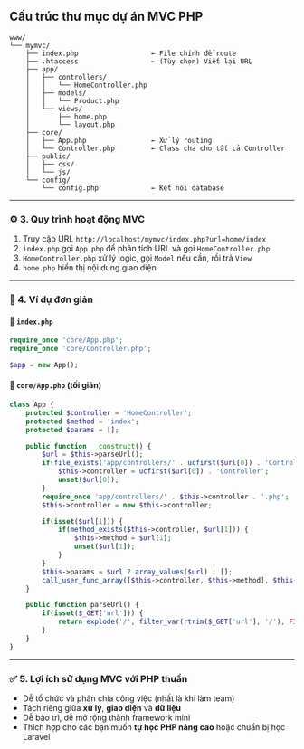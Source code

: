 
## Cấu trúc thư mục dự án MVC PHP

```
www/
└── mymvc/
    ├── index.php                  ← File chính để route
    ├── .htaccess                  ← (Tùy chọn) Viết lại URL
    ├── app/
    │   ├── controllers/
    │   │   └── HomeController.php
    │   ├── models/
    │   │   └── Product.php
    │   └── views/
    │       ├── home.php
    │       └── layout.php
    ├── core/
    │   ├── App.php                ← Xử lý routing
    │   └── Controller.php         ← Class cha cho tất cả Controller
    ├── public/
    │   ├── css/
    │   └── js/
    └── config/
        └── config.php             ← Kết nối database
```

---

### ⚙️ 3. Quy trình hoạt động MVC

1. Truy cập URL `http://localhost/mymvc/index.php?url=home/index`
2. `index.php` gọi `App.php` để phân tích URL và gọi `HomeController.php`
3. `HomeController.php` xử lý logic, gọi `Model` nếu cần, rồi trả `View`
4. `home.php` hiển thị nội dung giao diện

---

### 🧩 4. Ví dụ đơn giản

#### 📄 `index.php`

```php
require_once 'core/App.php';
require_once 'core/Controller.php';

$app = new App();
```

#### 📄 `core/App.php` (tối giản)

```php
class App {
    protected $controller = 'HomeController';
    protected $method = 'index';
    protected $params = [];

    public function __construct() {
        $url = $this->parseUrl();
        if(file_exists('app/controllers/' . ucfirst($url[0]) . 'Controller.php')) {
            $this->controller = ucfirst($url[0]) . 'Controller';
            unset($url[0]);
        }
        require_once 'app/controllers/' . $this->controller . '.php';
        $this->controller = new $this->controller;

        if(isset($url[1])) {
            if(method_exists($this->controller, $url[1])) {
                $this->method = $url[1];
                unset($url[1]);
            }
        }
        $this->params = $url ? array_values($url) : [];
        call_user_func_array([$this->controller, $this->method], $this->params);
    }

    public function parseUrl() {
        if(isset($_GET['url'])) {
            return explode('/', filter_var(rtrim($_GET['url'], '/'), FILTER_SANITIZE_URL));
        }
    }
}
```

---

### ✅ 5. Lợi ích sử dụng MVC với PHP thuần

* Dễ tổ chức và phân chia công việc (nhất là khi làm team)
* Tách riêng giữa **xử lý**, **giao diện** và **dữ liệu**
* Dễ bảo trì, dễ mở rộng thành framework mini
* Thích hợp cho các bạn muốn **tự học PHP nâng cao** hoặc chuẩn bị học Laravel
